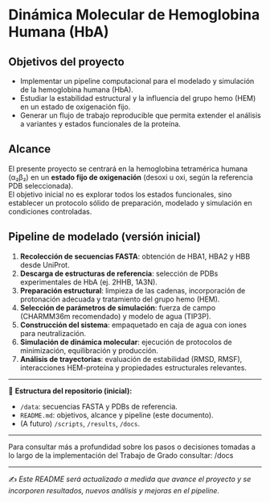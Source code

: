 # Dinámica Molecular de Hemoglobina Humana (HbA)

## Objetivos del proyecto
- Implementar un pipeline computacional para el modelado y simulación de la hemoglobina humana (HbA).
- Estudiar la estabilidad estructural y la influencia del grupo hemo (HEM) en un estado de oxigenación fijo.
- Generar un flujo de trabajo reproducible que permita extender el análisis a variantes y estados funcionales de la proteína.

## Alcance
El presente proyecto se centrará en la hemoglobina tetramérica humana (α₂β₂) en un **estado fijo de oxigenación** (desoxi u oxi, según la referencia PDB seleccionada).  
El objetivo inicial no es explorar todos los estados funcionales, sino establecer un protocolo sólido de preparación, modelado y simulación en condiciones controladas.

## Pipeline de modelado (versión inicial)
1. **Recolección de secuencias FASTA**: obtención de HBA1, HBA2 y HBB desde UniProt.
2. **Descarga de estructuras de referencia**: selección de PDBs experimentales de HbA (ej. 2HHB, 1A3N).
3. **Preparación estructural**: limpieza de las cadenas, incorporación de protonación adecuada y tratamiento del grupo hemo (HEM).
4. **Selección de parámetros de simulación**: fuerza de campo (CHARMM36m recomendado) y modelo de agua (TIP3P).
5. **Construcción del sistema**: empaquetado en caja de agua con iones para neutralización.
6. **Simulación de dinámica molecular**: ejecución de protocolos de minimización, equilibración y producción.
7. **Análisis de trayectorias**: evaluación de estabilidad (RMSD, RMSF), interacciones HEM-proteína y propiedades estructurales relevantes.

---

📂 **Estructura del repositorio (inicial):**
- `/data`: secuencias FASTA y PDBs de referencia.
- `README.md`: objetivos, alcance y pipeline (este documento).
- (A futuro) `/scripts`, `/results`, `/docs`.

---

Para consultar más a profundidad sobre los pasos o decisiones tomadas a lo largo de la implementación del Trabajo de Grado consultar: /docs

---

✍️ *Este README será actualizado a medida que avance el proyecto y se incorporen resultados, nuevos análisis y mejoras en el pipeline.*

